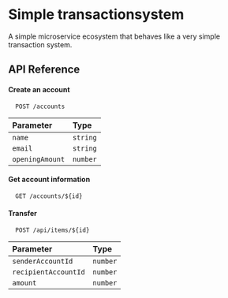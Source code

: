 # Simple transactionsystem

A simple microservice ecosystem that behaves like a very simple transaction system.

## API Reference

#### Create an account

```http
  POST /accounts
```

| Parameter | Type     | 
| :-------- | :------- |
| `name` | `string` | 
| `email` | `string` |
| `openingAmount` | `number` | 

#### Get account information

```http
  GET /accounts/${id}
```

#### Transfer
```http
  POST /api/items/${id}
```
| Parameter | Type     | 
| :-------- | :------- |
| `senderAccountId` | `number` | 
| `recipientAccountId` | `number` |
| `amount` | `number` | 